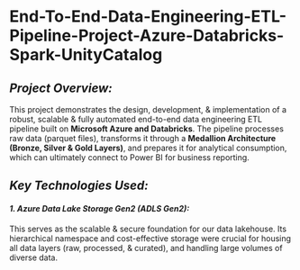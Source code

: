 # End-To-End-Data-Engineering-ETL-Pipeline-Project-Azure-Databricks-Spark-UnityCatalog

## *Project Overview:*
This project demonstrates the design, development, & implementation of a robust, scalable & fully automated end-to-end data engineering ETL pipeline built on **Microsoft Azure and Databricks**. The pipeline processes raw data (parquet files), transforms it through a **Medallion Architecture (Bronze, Silver & Gold Layers)**, and prepares it for analytical consumption, which can ultimately connect to Power BI for business reporting.

## *Key Technologies Used:*

#### *1. Azure Data Lake Storage Gen2 (ADLS Gen2):* 
This serves as the scalable & secure foundation for our data lakehouse. Its hierarchical namespace and cost-effective storage were crucial for housing all data layers (raw, processed, & curated), and handling large volumes of diverse data. 

